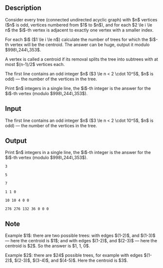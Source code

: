 ## Description

<div><p>Consider every tree (connected undirected acyclic graph) with $n$ vertices (<span class="tex-font-style-bf">$n$ is odd</span>, vertices numbered from $1$ to $n$), and for each $2 \le i \le n$ the $i$-th vertex is adjacent to exactly one vertex with a smaller index.</p><p>For each $i$ ($1 \le i \le n$) calculate the number of trees for which the $i$-th vertex will be the centroid. The answer can be huge, output it modulo $998\,244\,353$.</p><p>A vertex is called a centroid if its removal splits the tree into subtrees with at most $(n-1)/2$ vertices each.</p></div><div class="input-specification"><p>The first line contains an odd integer $n$ ($3 \le n &lt; 2 \cdot 10^5$, $n$ is odd) — the number of the vertices in the tree.</p></div><div class="output-specification"><p>Print $n$ integers in a single line, the $i$-th integer is the answer for the $i$-th vertex (modulo $998\,244\,353$).</p></div>

## Input

<p>The first line contains an odd integer $n$ ($3 \le n &lt; 2 \cdot 10^5$, $n$ is odd) — the number of the vertices in the tree.</p>

## Output

<p>Print $n$ integers in a single line, the $i$-th integer is the answer for the $i$-th vertex (modulo $998\,244\,353$).</p>





```input1
3
```




```input2
5
```




```input3
7
```




```output1
1 1 0
```




```output2
10 10 4 0 0
```




```output3
276 276 132 36 0 0 0
```



## Note

<p>Example $1$: there are two possible trees: with edges $(1-2)$, and $(1-3)$ — here the centroid is $1$; and with edges $(1-2)$, and $(2-3)$ — here the centroid is $2$. So the answer is $1, 1, 0$.</p><p>Example $2$: there are $24$ possible trees, for example with edges $(1-2)$, $(2-3)$, $(3-4)$, and $(4-5)$. Here the centroid is $3$.</p>
